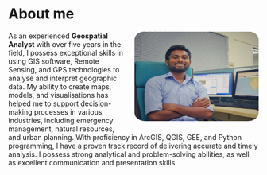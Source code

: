 <style>
img {
  float: right;
  margin: 0px 0px 15px 20px;
}
</style>

# About me
<p><img src="/images/profile.png" width="250" height="180">
As an experienced <b>Geospatial Analyst</b> with over five years in the field, I possess exceptional skills in using GIS software, Remote Sensing, and GPS technologies to analyse and interpret geographic data. My ability to create maps, models, and visualisations has helped me to support decision-making processes in various industries, including emergency management, natural resources, and urban planning. With proficiency in ArcGIS, QGIS, GEE, and Python programming, I have a proven track record of delivering accurate and timely analysis. I possess strong analytical and problem-solving abilities, as well as excellent communication and presentation skills.
</p>

